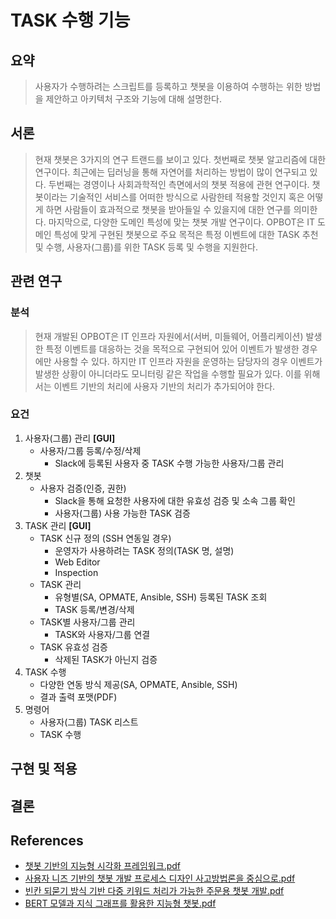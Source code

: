 # TASK 수행 기능
## 요약
> 사용자가 수행하려는 스크립트를 등록하고 챗봇을 이용하여 수행하는 위한 방법을 제안하고 아키텍처 구조와 기능에 대해 설명한다. 
## 서론
> 현재 챗봇은 3가지의 연구 트랜드를 보이고 있다.
> 첫번째로 챗봇 알고리즘에 대한 연구이다. 최근에는 딥러닝을 통해 자연어를 처리하는 방법이 많이 연구되고 있다.
> 두번째는 경영이나 사회과학적인 측면에서의 챗봇 적용에 관현 연구이다.
> 챗봇이라는 기술적인 서비스를 어떠한 방식으로 사람한테 적용할 것인지 혹은 어떻게 하면 사람들이 효과적으로 챗봇을 받아들일 수 있을지에 대한 연구를 의미한다.
> 마지막으로, 다양한 도메인 특성에 맞는 챗봇 개발 연구이다.
> OPBOT은 IT 도메인 특성에 맞게 구현된 챗봇으로 주요 목적은 특정 이벤트에 대한 TASK 추천 및 수행, 사용자(그룹)를 위한 TASK 등록 및 수행을 지원한다.
## 관련 연구
### 분석
> 현재 개발된 OPBOT은 IT 인프라 자원에서(서버, 미들웨어, 어플리케이션) 발생한 특정 이벤트를 대응하는 것을 목적으로 구현되어 있어 이벤트가 발생한 경우에만 사용할 수 있다.
> 하지만 IT 인프라 자원을 운영하는 담당자의 경우 이벤트가 발생한 상황이 아니더라도 모니터링 같은 작업을 수행할 필요가 있다.
> 이를 위해서는 이벤트 기반의 처리에 사용자 기반의 처리가 추가되어야 한다.
### 요건
1. 사용자(그룹) 관리 __[GUI]__
    * 사용자/그룹 등록/수정/삭제
        * Slack에 등록된 사용자 중 TASK 수행 가능한 사용자/그룹 관리
1. 챗봇
    * 사용자 검증(인증, 권한)
        * Slack을 통해 요청한 사용자에 대한 유효성 검증 및 소속 그룹 확인
        * 사용자(그룹) 사용 가능한 TASK 검증 
1. TASK 관리 __[GUI]__
    * TASK 신규 정의 (SSH 연동일 경우)
        * 운영자가 사용하려는 TASK 정의(TASK 명, 설명)
        * Web Editor
        * Inspection
    * TASK 관리
        * 유형별(SA, OPMATE, Ansible, SSH) 등록된 TASK 조회
        * TASK 등록/변경/삭제
    * TASK별 사용자/그룹 관리
        * TASK와 사용자/그룹 연결
    * TASK 유효성 검증
        * 삭제된 TASK가 아닌지 검증
1. TASK 수행
    * 다양한 연동 방식 제공(SA, OPMATE, Ansible, SSH)
    * 결과 출력 포맷(PDF)
1. 명령어
    * 사용자(그룹) TASK 리스트
    * TASK 수행
## 구현 및 적용
## 결론
## References 
* [챗봇 기반의 지능형 시각화 프레임워크.pdf](https://github.com/bulgemi/opbot/blob/master/doc/챗봇%기반의%지능형%시각화%프레임워크.pdf "챗봇 기반의 지능형 시각화 프레임워크")
* [사용자 니즈 기반의 챗봇 개발 프로세스 디자인 사고방법론을 중심으로.pdf](https://github.com/bulgemi/opbot/blob/master/doc/사용자%니즈%기반의%챗봇%개발%프로세스%디자인%사고방법론을%중심으로.pdf "사용자 니즈 기반의 챗봇 개발 프로세스 디자인 사고방법론을 중심으로")
* [빈칸 되묻기 방식 기반 다중 키워드 처리가 가능한 주문용 챗봇 개발.pdf](https://github.com/bulgemi/opbot/blob/master/doc/빈칸%되묻기%방식%기반%다중%키워드%처리가%가능한%주문용%챗봇%개발.pdf "빈칸 되묻기 방식 기반 다중 키워드 처리가 가능한 주문용 챗봇 개발")
* [BERT 모델과 지식 그래프를 활용한 지능형 챗봇.pdf](https://github.com/bulgemi/opbot/blob/master/doc/BERT%모델과%지식%그래프를%활용한%지능형%챗봇.pdf "BERT 모델과 지식 그래프를 활용한 지능형 챗봇")
